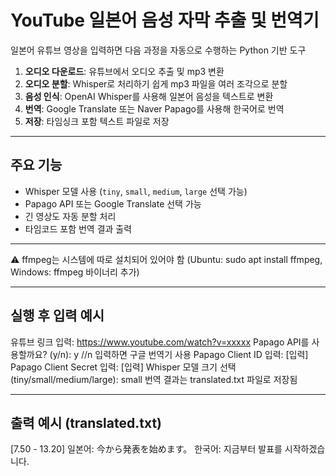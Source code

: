 # YouTube 일본어 음성 자막 추출 및 번역기

일본어 유튜브 영상을 입력하면 다음 과정을 자동으로 수행하는 Python 기반 도구

1. **오디오 다운로드**: 유튜브에서 오디오 추출 및 mp3 변환
2. **오디오 분할**: Whisper로 처리하기 쉽게 mp3 파일을 여러 조각으로 분할
3. **음성 인식**: OpenAI Whisper를 사용해 일본어 음성을 텍스트로 변환
4. **번역**: Google Translate 또는 Naver Papago를 사용해 한국어로 번역
5. **저장**: 타임싱크 포함 텍스트 파일로 저장

---

## 주요 기능

- Whisper 모델 사용 (`tiny`, `small`, `medium`, `large` 선택 가능)
- Papago API 또는 Google Translate 선택 가능
- 긴 영상도 자동 분할 처리
- 타임코드 포함 번역 결과 출력

---

⚠️ ffmpeg는 시스템에 따로 설치되어 있어야 함
(Ubuntu: sudo apt install ffmpeg, Windows: ffmpeg 바이너리 추가)

---

## 실행 후 입력 예시
유튜브 링크 입력: https://www.youtube.com/watch?v=xxxxx
Papago API를 사용할까요? (y/n): y //n 입력하면 구글 번역기 사용
Papago Client ID 입력: [입력]
Papago Client Secret 입력: [입력]
Whisper 모델 크기 선택 (tiny/small/medium/large): small
번역 결과는 translated.txt 파일로 저장됨

---

## 출력 예시 (translated.txt)
[7.50 - 13.20]
일본어: 今から発表を始めます。
한국어: 지금부터 발표를 시작하겠습니다.
